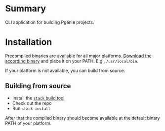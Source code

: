 # Summary

CLI application for building Pgenie projects.

# Installation

Precompiled binaries are available for all major platforms. [Download the according binary](https://github.com/pgenie-io/cli/releases/latest) and place it on your PATH. E.g., `/usr/local/bin`.

If your platform is not available, you can build from source. 

## Building from source

- Install the [`stack` build tool](https://haskellstack.org)
- Check out the repo
- Run `stack install`

After that the compiled binary should become available at the default binary PATH of your platform.
